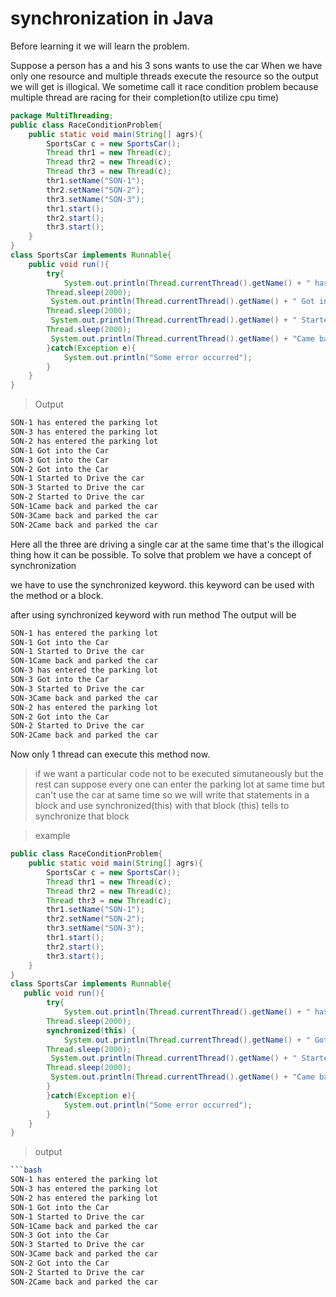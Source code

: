 # synchronization in Java

Before learning it we will learn the problem.

Suppose a person has a and his 3 sons wants to use the car
When we have only one resource and multiple threads execute the resource so the output we will get is illogical. We sometime call it race condition problem because multiple thread are racing for their completion(to utilize cpu time)
```java
package MultiThreading;
public class RaceConditionProblem{
    public static void main(String[] agrs){
        SportsCar c = new SportsCar();
        Thread thr1 = new Thread(c);
        Thread thr2 = new Thread(c);
        Thread thr3 = new Thread(c);
        thr1.setName("SON-1");
        thr2.setName("SON-2");
        thr3.setName("SON-3");
        thr1.start();
        thr2.start();
        thr3.start();
    }
}
class SportsCar implements Runnable{
    public void run(){
        try{
            System.out.println(Thread.currentThread().getName() + " has entered the parking lot");
        Thread.sleep(2000);
         System.out.println(Thread.currentThread().getName() + " Got into the Car");
        Thread.sleep(2000);
         System.out.println(Thread.currentThread().getName() + " Started to Drive the car");
        Thread.sleep(2000);
         System.out.println(Thread.currentThread().getName() + "Came back and parked the car");
        }catch(Exception e){
            System.out.println("Some error occurred");
        }
    }
}
```
> Output 
```bash
SON-1 has entered the parking lot
SON-3 has entered the parking lot
SON-2 has entered the parking lot
SON-1 Got into the Car
SON-3 Got into the Car
SON-2 Got into the Car
SON-1 Started to Drive the car
SON-3 Started to Drive the car
SON-2 Started to Drive the car
SON-1Came back and parked the car
SON-3Came back and parked the car
SON-2Came back and parked the car
```
Here all the three are driving a single car at the same time that's the illogical thing how it can be possible. 
To solve that problem we have a concept of synchronization

we have to use the synchronized keyword. this keyword can be used with the method or a block.

after using synchronized keyword with run method The output will be
```bash
SON-1 has entered the parking lot
SON-1 Got into the Car
SON-1 Started to Drive the car
SON-1Came back and parked the car
SON-3 has entered the parking lot
SON-3 Got into the Car
SON-3 Started to Drive the car
SON-3Came back and parked the car
SON-2 has entered the parking lot
SON-2 Got into the Car
SON-2 Started to Drive the car
SON-2Came back and parked the car
```

Now only 1 thread can execute this method now.

> if we want a particular code not to be executed simutaneously but the rest can suppose every one can enter the parking lot at same time but can't use the car at same time so we will write that statements in a block and use synchronized(this) with that block (this) tells to synchronize that block

>example

```java
public class RaceConditionProblem{
    public static void main(String[] agrs){
        SportsCar c = new SportsCar();
        Thread thr1 = new Thread(c);
        Thread thr2 = new Thread(c);
        Thread thr3 = new Thread(c);
        thr1.setName("SON-1");
        thr2.setName("SON-2");
        thr3.setName("SON-3");
        thr1.start();
        thr2.start();
        thr3.start();
    }
}
class SportsCar implements Runnable{
   public void run(){
        try{
            System.out.println(Thread.currentThread().getName() + " has entered the parking lot");
        Thread.sleep(2000);
        synchronized(this) {
            System.out.println(Thread.currentThread().getName() + " Got into the Car");
        Thread.sleep(2000);
         System.out.println(Thread.currentThread().getName() + " Started to Drive the car");
        Thread.sleep(2000);
         System.out.println(Thread.currentThread().getName() + "Came back and parked the car");
        }
        }catch(Exception e){
            System.out.println("Some error occurred");
        }
    }
}
```
>output
```bash
```bash
SON-1 has entered the parking lot
SON-3 has entered the parking lot
SON-2 has entered the parking lot
SON-1 Got into the Car
SON-1 Started to Drive the car
SON-1Came back and parked the car
SON-3 Got into the Car
SON-3 Started to Drive the car
SON-3Came back and parked the car
SON-2 Got into the Car
SON-2 Started to Drive the car
SON-2Came back and parked the car
```
```